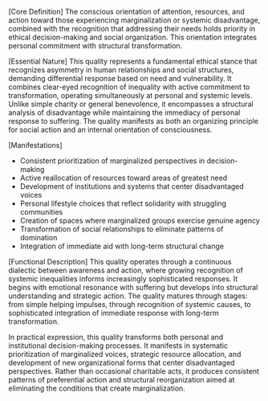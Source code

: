 [Core Definition]
The conscious orientation of attention, resources, and action toward those experiencing marginalization or systemic disadvantage, combined with the recognition that addressing their needs holds priority in ethical decision-making and social organization. This orientation integrates personal commitment with structural transformation.

[Essential Nature]
This quality represents a fundamental ethical stance that recognizes asymmetry in human relationships and social structures, demanding differential response based on need and vulnerability. It combines clear-eyed recognition of inequality with active commitment to transformation, operating simultaneously at personal and systemic levels. Unlike simple charity or general benevolence, it encompasses a structural analysis of disadvantage while maintaining the immediacy of personal response to suffering. The quality manifests as both an organizing principle for social action and an internal orientation of consciousness.

[Manifestations]
- Consistent prioritization of marginalized perspectives in decision-making
- Active reallocation of resources toward areas of greatest need
- Development of institutions and systems that center disadvantaged voices
- Personal lifestyle choices that reflect solidarity with struggling communities
- Creation of spaces where marginalized groups exercise genuine agency
- Transformation of social relationships to eliminate patterns of domination
- Integration of immediate aid with long-term structural change

[Functional Description]
This quality operates through a continuous dialectic between awareness and action, where growing recognition of systemic inequalities informs increasingly sophisticated responses. It begins with emotional resonance with suffering but develops into structural understanding and strategic action. The quality matures through stages: from simple helping impulses, through recognition of systemic causes, to sophisticated integration of immediate response with long-term transformation.

In practical expression, this quality transforms both personal and institutional decision-making processes. It manifests in systematic prioritization of marginalized voices, strategic resource allocation, and development of new organizational forms that center disadvantaged perspectives. Rather than occasional charitable acts, it produces consistent patterns of preferential action and structural reorganization aimed at eliminating the conditions that create marginalization.